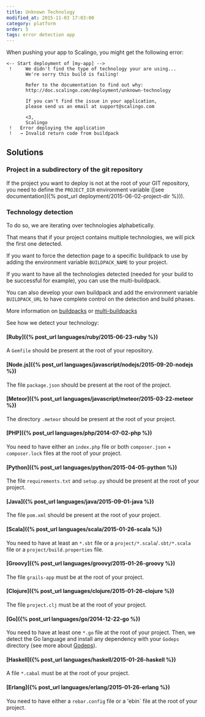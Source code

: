 ```yaml
---
title: Unknown Technology
modified_at: 2015-11-03 17:03:00
category: platform
order: 5
tags: error detection app
---
```


When pushing your app to Scalingo, you might get the following error:

```text
<-- Start deployment of [my-app] -->
 !     We didn't find the type of technology your are using...
       We're sorry this build is failing!
       
       Refer to the documentation to find out why:
       http://doc.scalingo.com/deployment/unknown-technology
       
       If you can't find the issue in your application,
       please send us an email at support@scalingo.com

       <3,
       Scalingo
 !   Error deploying the application
 !   → Invalid return code from buildpack
```

## Solutions

### Project in a subdirectory of the git repository

If the project you want to deploy is not at the root of your GIT repository, you need to define the `PROJECT_DIR` environment variable ([see documentation]({% post_url deployment/2015-06-02-project-dir %})).

### Technology detection

To do so, we are iterating over technologies alphabetically.

That means that if your project contains multiple technologies, we will pick the first one detected.

If you want to force the detection page to a specific buildpack to use by adding the environment variable `BUILDPACK_NAME` to your project.

If you want to have all the technologies detected (needed for your build to be successful for example), you can use the multi-buildpack.

You can also develop your own buildpack and add the environment variable `BUILDPACK_URL` to have complete control on the detection and build phases.

More information on [buildpacks](http://doc.scalingo.com/buildpacks/) or [multi-buildpacks](http://doc.scalingo.com/buildpacks/multi)

See how we detect your technology:

#### [Ruby]({% post_url languages/ruby/2015-06-23-ruby %})

A `Gemfile` should be present at the root of your repository.

#### [Node.js]({% post_url languages/javascript/nodejs/2015-09-20-nodejs %})

The file `package.json` should be present at the root of the project.

#### [Meteor]({% post_url languages/javascript/meteor/2015-03-22-meteor %})

The directory `.meteor` should be present at the root of your project.

#### [PHP]({% post_url languages/php/2014-07-02-php %})

You need to have either an `index.php` file or both `composer.json` + `composer.lock` files at the root of your project.

#### [Python]({% post_url languages/python/2015-04-05-python %})

The file `requirements.txt` and `setup.py` should be present at the root of your project.

#### [Java]({% post_url languages/java/2015-09-01-java %})

The file `pom.xml` should be present at the root of your project.

#### [Scala]({% post_url languages/scala/2015-01-26-scala %})

You need to have at least an `*.sbt` file or a `project/*.scala`/`.sbt/*.scala` file or a `project/build.properties` file.

#### [Groovy]({% post_url languages/groovy/2015-01-26-groovy %})

The file `grails-app` must be at the root of your project.

#### [Clojure]({% post_url languages/clojure/2015-01-26-clojure %})

The file `project.clj` must be at the root of your project.

#### [Go]({% post_url languages/go/2014-12-22-go %})

You need to have at least one `*.go` file at the root of your project.
Then, we detect the Go language and install any dependency with your `Godeps` directory (see more about [Godeps](https://github.com/tools/godep)).

#### [Haskell]({% post_url languages/haskell/2015-01-26-haskell %})

A file `*.cabal` must be at the root of your project.

#### [Erlang]({% post_url languages/erlang/2015-01-26-erlang %})

You need to have either a `rebar.config` file or a 'ebin` file at the root of your project.
